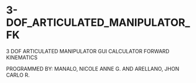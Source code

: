 # 3-DOF_ARTICULATED_MANIPULATOR_FK
 3 DOF ARTICULATED MANIPULATOR GUI CALCULATOR FORWARD KINEMATICS
 
 PROGRAMMED BY:
 MANALO, NICOLE ANNE G. AND ARELLANO, JHON CARLO R.
